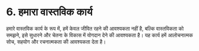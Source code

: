 # 6. हमारा वास्तविक कार्य

हमारे वास्तविक कार्य के रूप में, हमें केवल जीवित रहने की आवश्यकता नहीं है, बल्कि वास्तविकता को समझने, इसे सुधारने और चेतना के विकास में योगदान देने की आवश्यकता है। यह कार्य हमें आलोचनात्मक सोच, सहयोग और रचनात्मकता की आवश्यकता देता है।
